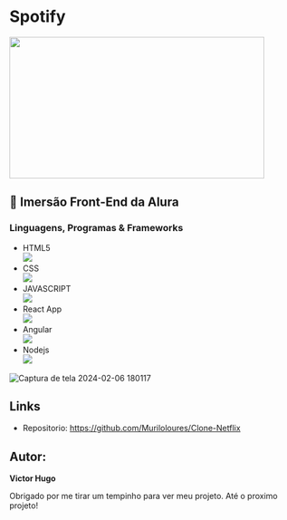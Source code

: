 # Spotify
<img src="https://github.com/VictorHuugoo/Spotify-Clone/assets/136842141/97b5d6cf-eecf-4e1e-97a2-e3c8ec531aef" width="450" height="250" />

## :rocket: Imersão Front-End da Alura

### Linguagens, Programas & Frameworks 
  * HTML5 <br> <img src="https://skillicons.dev/icons?i=html" />
  * CSS <br> <img src="https://skillicons.dev/icons?i=css" />
  * JAVASCRIPT <br> <img src="https://skillicons.dev/icons?i=js" />
  * React App <br> <img src="https://skillicons.dev/icons?i=react" />
  * Angular <br> <img src="https://skillicons.dev/icons?i=angular" />
  * Nodejs <br> <img src="https://skillicons.dev/icons?i=nodejs" />
    

![Captura de tela 2024-02-06 180117](https://github.com/VictorHuugoo/Spotify-Clone/assets/136842141/8018e4d3-d2d2-42f0-987e-91780aae5a89)


## Links

 - Repositorio: https://github.com/Muriloloures/Clone-Netflix

## Autor:
 
  **Victor Hugo**

  Obrigado por me tirar um tempinho para ver meu projeto.
  Até o proximo projeto!
